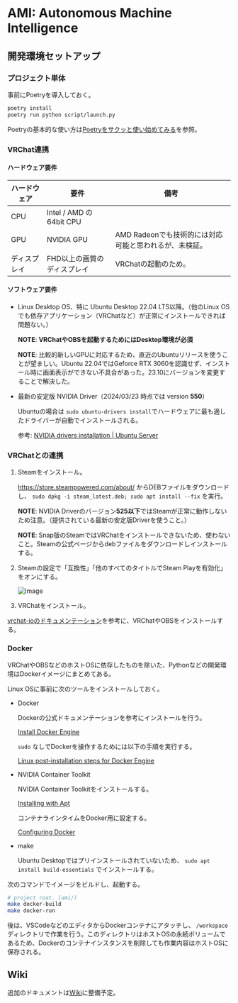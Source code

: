 # AMI: Autonomous Machine Intelligence

<!-- ここに良い感じのバナーを貼る -->

<!--
## ぱみきゅーのご紹介
- VRChatで観測する方法
- Discordのpamiq-now

## AMIの位置づけと開発の動機
- P-AMI<Q>プロジェクト概要・目的
- AMIの位置づけ

Google Slide・PDFへのリンク等
-->

## 開発環境セットアップ

### プロジェクト単体

事前にPoetryを導入しておく。

```sh
poetry install
poetry run python script/launch.py
```

Poetryの基本的な使い方は[Poetryをサクッと使い始めてみる](https://qiita.com/ksato9700/items/b893cf1db83605898d8a)を参照。

### VRChat連携

<!-- ここにVRChat連携の図を貼る -->

#### ハードウェア要件

| ハードウェア | 要件                        | 備考                                                   |
| ------------ | --------------------------- | ------------------------------------------------------ |
| CPU          | Intel / AMD の64bit CPU     |                                                        |
| GPU          | NVIDIA GPU                  | AMD Radeonでも技術的には対応可能と思われるが、未検証。 |
| ディスプレイ | FHD以上の画質のディスプレイ | VRChatの起動のため。                                   |

#### ソフトウェア要件

- Linux Desktop OS、特に Ubuntu Desktop 22.04 LTS以降。（他のLinux OSでも依存アプリケーション（VRChatなど）が正常にインストールできれば問題ない。）

  **NOTE**: **VRChatやOBSを起動するためにはDesktop環境が必須**

  **NOTE**: 比較的新しいGPUに対応するため、直近のUbuntuリリースを使うことが望ましい。Ubuntu 22.04ではGeforce RTX 3060を認識せず、インストール時に画面表示ができない不具合があった。23.10にバージョンを変更することで解決した。

- 最新の安定版 NVIDIA Driver（2024/03/23 時点では version **550**）

  Ubuntuの場合は `sudo ubuntu-drivers install`でハードウェアに最も適したドライバーが自動でインストールされる。

  参考: [NVIDIA drivers installation | Ubuntu Server](https://ubuntu.com/server/docs/nvidia-drivers-installation)

### VRChatとの連携

1. Steamをインストール。

   <https://store.steampowered.com/about/> からDEBファイルをダウンロードし、 `sudo dpkg -i steam_latest.deb; sudo apt install --fix` を実行。

   **NOTE**: NVIDIA Driverのバージョン**525以下**ではSteamが正常に動作しないため注意。（提供されている最新の安定版Driverを使うこと。）

   **NOTE**: Snap版のSteamではVRChatをインストールできないため、使わないこと。Steamの公式ページからdebファイルをダウンロードしインストールする。

2. Steamの設定で「互換性」「他のすべてのタイトルでSteam Playを有効化」をオンにする。

   ![image](https://github.com/MLShukai/ami/assets/574575/c5d3d36f-fc28-44e0-87d6-e6c5113bb1b0)

3. VRChatをインストール。

[vrchat-ioのドキュメンテーション](https://github.com/Geson-anko/vrchat-io?tab=readme-ov-file#vrchat)を参考に、VRChatやOBSをインストールする。

### Docker

VRChatやOBSなどのホストOSに依存したものを除いた、Pythonなどの開発環境はDockerイメージにまとめてある。

Linux OSに事前に次のツールをインストールしておく。

- Docker

  Dockerの公式ドキュメンテーションを参考にインストールを行う。

  [Install Docker Engine](https://docs.docker.com/engine/install/)

  `sudo` なしでDockerを操作するためには以下の手順を実行する。

  [Linux post-installation steps for Docker Engine](https://docs.docker.com/engine/install/linux-postinstall/)

- NVIDIA Container Toolkit

  NVIDIA Container Toolkitをインストールする。

  [Installing with Apt](https://docs.nvidia.com/datacenter/cloud-native/container-toolkit/latest/install-guide.html#installing-with-apt)

  コンテナラインタイムをDocker用に設定する。

  [Configuring Docker](https://docs.nvidia.com/datacenter/cloud-native/container-toolkit/latest/install-guide.html#configuring-docker)

- make

  Ubuntu Desktopではプリインストールされていないため、 `sudo apt install build-essentials` でインストールする。

次のコマンドでイメージをビルドし、起動する。

```sh
# project root. (ami/)
make docker-build
make docker-run
```

後は、VSCodeなどのエディタからDockerコンテナにアタッチし、 `/workspace` ディレクトリで作業を行う。このディレクトリはホストOSの永続ボリュームであるため、Dockerのコンテナインスタンスを削除しても作業内容はホストOSに保存される。

## Wiki

追加のドキュメントは[Wiki](https://github.com/MLShukai/ami/wiki)に整備予定。
